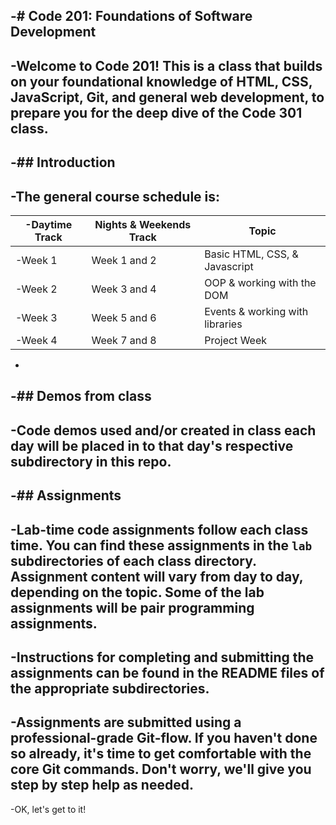 -# Code 201: Foundations of Software Development
 -
 -Welcome to Code 201! This is a class that builds on your foundational knowledge of HTML, CSS, JavaScript, Git, and general web development, to prepare you for the deep dive of the Code 301 class.
 -
 -## Introduction
 -
 -The general course schedule is:
 -
 -Daytime Track  | Nights & Weekends Track    | Topic
 ------------|--------------|---------------
 -Week 1     | Week 1 and 2 | Basic HTML, CSS, & Javascript
 -Week 2     | Week 3 and 4 | OOP & working with the DOM
 -Week 3     | Week 5 and 6 | Events & working with libraries
 -Week 4     | Week 7 and 8 | Project Week
 -
 -## Demos from class
 -
 -Code demos used and/or created in class each day will be placed in to that day's respective subdirectory in this repo.  
 -
 -## Assignments
 -
 -Lab-time code assignments follow each class time. You can find these assignments in the `lab` subdirectories of each class directory. Assignment content will vary from day to day, depending on the topic. Some of the lab assignments will be pair programming assignments.
 -
 -Instructions for completing and submitting the assignments can be found in the README files of the appropriate subdirectories.
 -
 -Assignments are submitted using a professional-grade Git-flow. If you haven't done so already, it's time to get comfortable with the core Git commands. Don't worry, we'll give you step by step help as needed.
 -
 -OK, let's get to it!
